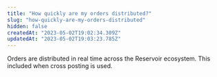 ```yaml
---
title: "How quickly are my orders distributed?"
slug: "how-quickly-are-my-orders-distributed"
hidden: false
createdAt: "2023-05-02T19:02:34.309Z"
updatedAt: "2023-05-02T19:03:23.785Z"
---
```

Orders are distributed in real time across the Reservoir ecosystem. This included when cross posting is used.